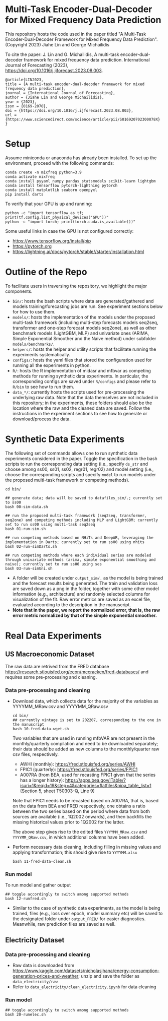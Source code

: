 # Multi-Task Encoder-Dual-Decoder for Mixed Frequency Data Prediction 

This repository hosts the code used in the paper titled "A Multi-Task Encoder-Dual-Decoder Framework for Mixed Frequency Data Prediction". (Copyright 2023) Jiahe Lin and George Michailidis

To cite the paper: J. Lin and G. Michailidis, A multi-task encoder-dual-decoder framework for mixed frequency data prediction. International Journal of Forecasting (2023), https://doi.org/10.1016/j.ijforecast.2023.08.003.
```
@article{LIN2023,
title = {A multi-task encoder-dual-decoder framework for mixed frequency data prediction},
journal = {International Journal of Forecasting},
author = {Jiahe Lin and George Michailidis},
year = {2023},
issn = {0169-2070},
doi = {https://doi.org/10.1016/j.ijforecast.2023.08.003},
url = {https://www.sciencedirect.com/science/article/pii/S016920702300078X}
}
```


# Setup

Assume miniconda or anaconda has already been installed. To set up the environment, proceed with the following commands:
```console
conda create -n mixfreq python=3.9
conda activate mixfreq
conda install pyyaml numpy pandas statsmodels scikit-learn lightgbm
conda install tensorflow pytorch-lightning pytorch
conda install matplotlib seaborn openpyxl
pip install darts
```
To verify that your GPU is up and running:
```console
python -c "import tensorflow as tf; print(tf.config.list_physical_devices('GPU'))"
python -c "import torch; print(torch.cuda.is_available())"
```
Some useful links in case the GPU is not configured correctly:
* https://www.tensorflow.org/install/pip
* https://pytorch.org
* https://lightning.ai/docs/pytorch/stable//starter/installation.html


# Outline of the Repo

To facilitate users in traversing the repository, we highlight the major components.
* `bin/`: hosts the bash scripts where data are generated/gathered and models training/forecasting jobs are run. See experiment sections below for how to use them.
* `models/`: hosts the implementation of the models under the proposed multi-task framework (including multi-step forecasts models seq2seq, transformer and one-step forecast models seq2one), as well as other benchmark models (LightGBM, MLP) and univariate ones (ARIMA, Simple Exponential Smoother and the Naive method) under subfolder `models/benchmarks/`.
* `helpers/`: hosts the helper and utility scripts that facilitate running the experiments systematically.
* `configs/`: hosts the yaml files that stored the configuration used for running all the experiments in python.
* `R/`: hosts the R implementation of midasr and mfbvar as competing methods for running synthetic data experiments. In particular, the corresponding configs are saved under `R/configs` and please refer to `R/bin` to see how to run them. 
* `data_*/`: currently hosts the scripts used for pre-processing the underlying raw data. Note that the data themselves are not included in this repository; in the experiments, these folders should also be the location where the raw and the cleaned data are saved. Follow the instructions in the experiment sections to see how to generate or download/process the data. 

# Synthetic Data Experiments

The following set of commands allows one to run synthetic data experiments considered in the paper. Toggle the specification in the bash scripts to run the corresponding data setting (i.e., specify `ds_str` and choose among ss00, ss01, ss02, regr01, regr02) and model setting (i.e., choose the corresponding scripts and specify `model` to run models under the proposed multi-task framework or competing methods). 

```console
cd bin/

## generate data; data will be saved to datafiles_sim/.; currently set to ss00
bash 00-sim-data.sh

## run the proposed multi-task framework (seq2seq, transformer, seq2one) and competing methods including MLP and LightGBM; currently set to run ss00 using multi-task seq2seq
bash 01-run-sim.sh 

## run competing methods based on NHiTs and DeepAR, leveraging the implementation in Darts; currently set to run ss00 using nhits
bash 02-run-simDarts.sh 

## run competing methods where each individual series are modeled through univariate methods (arima, simple exponential smoothing and naive); currently set to run ss00 using ses
bash 03-run-simUni.sh 
```
* A folder will be created under `output_sim/.` as the model is being trained and the forecast results being generated. The train and validation loss are saved down as a png in the folder, together with some other model information (e.g., architecture) and randomly selected columns for visualization of the fit. Raw error metrics are saved as an excel file, evaluated according to the description in the manuscript.  
* **Note that in the paper, we report the normalized error, that is, the raw error metric normalized by that of the simple exponential smoother.**

# Real Data Experiments

## US Macroeconomic Dataset

The raw data are retrived from the FRED database https://research.stlouisfed.org/econ/mccracken/fred-databases/ and requires some pre-processing and cleaning. 

### Data pre-processing and cleaning
* Download data, which collects data for the majority of the variables as YYYYMM\_MRaw.csv and YYYYMM\_QRaw.csv
    ```console
    cd bin/
    ## currently vintage is set to 202207, corresponding to the one in the manuscript
    bash 10-fred-data-wget.sh 
    ```
    Two variables that are used in running mfbVAR are not present in the monthly/quarterly compilation and need to be downloaded separately; their data should be added as new columns to the monthly/quarter raw csv files, respectively.
    * AWHI (monthly): https://fred.stlouisfed.org/series/AWHI
    * FPIC1 (quarterly): https://fred.stlouisfed.org/series/FPIC1
    * A007RA (from BEA, used for recasting FPIC1 given that the series has a longer history): https://apps.bea.gov/iTable/?isuri=1&reqid=19&step=4&categories=flatfiles&nipa_table_list=1 (Section 5, sheet T50303-Q, Line 9)

    Note that FPIC1 needs to be recasted based on A007RA, that is, based on the data from BEA and FRED respectively, one obtains a ratio between the two series based on the period where data from both sources are available (i.e., 1Q2002 onwards), and then backfills the missing historical values prior to 1Q2002 for the latter.

    The above step gives rise to the edited files `YYYYMM_MRaw.csv` and `YYYYMM_QRaw.csv`, in which additional columns have been added. 

* Perform necessary data cleaning, including filling in missing values and applying transformation; this should give rise to `YYYYMM.xlsx`
    ```console
    bash 11-fred-data-clean.sh
    ```

### Run model

To run model and gather output
```console
## toggle accordingly to switch among supported methods
bash 12-runfred.sh
```
* Similar to the case of synthetic data experiments, as the model is being trained, files (e.g., loss over epoch, model summary etc) will be saved to the designated folder under `output_FRED/` for easier diagnostics. Meanwhile, raw prediction files are saved as well. 

## Electricity Dataset

### Data pre-processing and cleaning
* Raw data is downloaded from https://www.kaggle.com/datasets/nicholasjhana/energy-consumption-generation-prices-and-weather; unzip and save the folder as `data_electricity/raw`
* Refer to `data_electricity/clean_electricity.ipynb` for data cleaning

### Run model
```console
## toggle accordingly to switch among supported methods
bash 20-runelec.sh
```